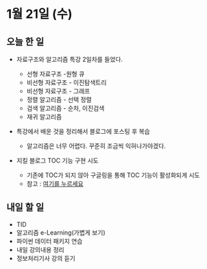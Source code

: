 # 1월 21일 (수)

## 오늘 한 일

* 자료구조와 알고리즘 특강 2일차를 들었다. 
  * 선형 자료구조 -원형 큐 
  * 비선형 자료구조 - 이진탐색트리
  * 비선형 자료구조 - 그래프
  * 정렬 알고리즘 - 선택 정렬
  * 검색 알고리즘 - 순차, 이진검색
  * 재귀 알고리즘
  
  
  
* 특강에서 배운 것을 정리해서 블로그에 포스팅 후 복습

  * 알고리즘은 너무 어렵다. 꾸준히 조금씩 익혀나가야겠다.



* 지킬 블로그 TOC 기능 구현 시도
  * 기존에 TOC가 되지 않아 구글링을 통해 TOC 기능이 활성화되게 시도
  * 참고 : [여기를 누르세요](https://joft.site/entry/Jekyll-%EB%B8%94%EB%A1%9C%EA%B7%B8%EC%97%90-%EA%B3%A0%EC%A0%95-%EB%AA%A9%EC%B0%A8-%EB%8B%AC%EA%B8%B0)





## 내일 할 일

* TID
* 알고리즘 e-Learning(가볍게 보기)
* 파이썬 데이터 패키지 연습
* 내일 강의내용 정리
* 정보처리기사 강의 듣기
